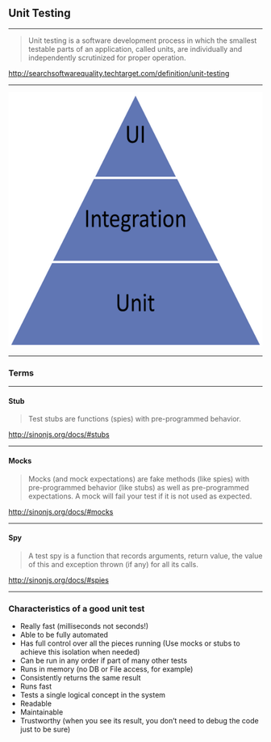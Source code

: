 ## Unit Testing

---
> Unit testing is a software development process in which the smallest testable parts of an application, called units, are individually and independently scrutinized for proper operation.


http://searchsoftwarequality.techtarget.com/definition/unit-testing

---
![testing-pyramid](./slides/img/testing-pyramid.png)

---
### Terms

---
#### Stub
> Test stubs are functions (spies) with pre-programmed behavior.

http://sinonjs.org/docs/#stubs

---
#### Mocks
> Mocks (and mock expectations) are fake methods (like spies) with pre-programmed behavior (like stubs) as well as pre-programmed expectations. A mock will fail your test if it is not used as expected.

http://sinonjs.org/docs/#mocks

---
#### Spy
> A test spy is a function that records arguments, return value, the value of this and exception thrown (if any) for all its calls.

http://sinonjs.org/docs/#spies

---
### Characteristics of a good unit test
* Really fast (milliseconds not seconds!)
* Able to be fully automated
* Has full control over all the pieces running (Use mocks or stubs to achieve this isolation when needed)
* Can be run in any order  if part of many other tests
* Runs in memory (no DB or File access, for example)
* Consistently returns the same result
* Runs fast
* Tests a single logical concept in the system
* Readable
* Maintainable
* Trustworthy (when you see its result, you don’t need to debug the code just to be sure)
